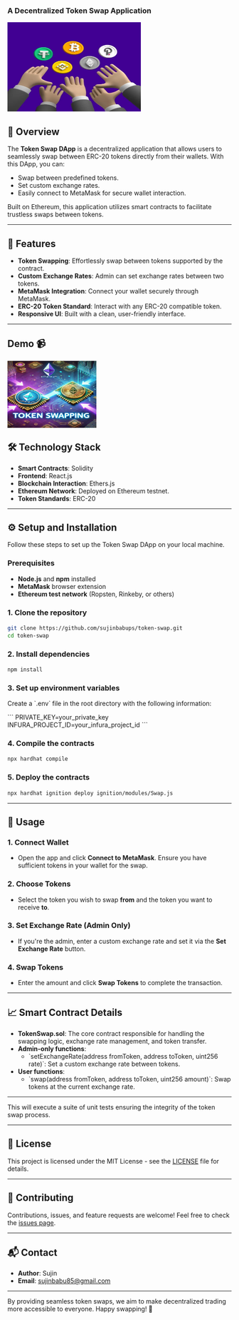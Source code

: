 
### A Decentralized Token Swap Application

<img src="https://github.com/sujinbabups/token-swap/blob/main/ff786b1e80594d7ebf822e874cf997ea.webp" width="300px" height="200px">

## 📜 Overview

The **Token Swap DApp** is a decentralized application that allows users to seamlessly swap between ERC-20 tokens directly from their wallets. With this DApp, you can:
- Swap between predefined tokens.
- Set custom exchange rates.
- Easily connect to MetaMask for secure wallet interaction.

Built on Ethereum, this application utilizes smart contracts to facilitate trustless swaps between tokens.

---

## 🚀 Features

- **Token Swapping**: Effortlessly swap between tokens supported by the contract.
- **Custom Exchange Rates**: Admin can set exchange rates between two tokens.
- **MetaMask Integration**: Connect your wallet securely through MetaMask.
- **ERC-20 Token Standard**: Interact with any ERC-20 compatible token.
- **Responsive UI**: Built with a clean, user-friendly interface.

---

## Demo 📹
<a href="https://youtu.be/3xI30atp8Eg">
 <img align="center" alt="my dapp" src="https://github.com/sujinbabups/swap-token-ERC20/blob/main/yt.webp" width="200" height="150" /><br>
    </a>
    

## 🛠️ Technology Stack

- **Smart Contracts**: Solidity
- **Frontend**: React.js
- **Blockchain Interaction**: Ethers.js
- **Ethereum Network**: Deployed on Ethereum testnet.
- **Token Standards**: ERC-20

---



## ⚙️ Setup and Installation

Follow these steps to set up the Token Swap DApp on your local machine.

### Prerequisites
- **Node.js** and **npm** installed
- **MetaMask** browser extension
- **Ethereum test network** (Ropsten, Rinkeby, or others)

### 1. Clone the repository

``` bash
git clone https://github.com/sujinbabups/token-swap.git
cd token-swap
```

### 2. Install dependencies

```bash
npm install
```

### 3. Set up environment variables

Create a \`.env\` file in the root directory with the following information:

\`\`\`
PRIVATE_KEY=your_private_key
INFURA_PROJECT_ID=your_infura_project_id
\`\`\`

### 4. Compile the contracts

```bash
npx hardhat compile
```

### 5. Deploy the contracts

```bash
npx hardhat ignition deploy ignition/modules/Swap.js
```

---

## 📖 Usage

### 1. Connect Wallet
- Open the app and click **Connect to MetaMask**. Ensure you have sufficient tokens in your wallet for the swap.

### 2. Choose Tokens
- Select the token you wish to swap **from** and the token you want to receive **to**.

### 3. Set Exchange Rate (Admin Only)
- If you're the admin, enter a custom exchange rate and set it via the **Set Exchange Rate** button.

### 4. Swap Tokens
- Enter the amount and click **Swap Tokens** to complete the transaction.

---

## 📈 Smart Contract Details

- **TokenSwap.sol**: The core contract responsible for handling the swapping logic, exchange rate management, and token transfer.
- **Admin-only functions**:
  - \`setExchangeRate(address fromToken, address toToken, uint256 rate)\`: Set a custom exchange rate between tokens.
- **User functions**:
  - \`swap(address fromToken, address toToken, uint256 amount)\`: Swap tokens at the current exchange rate.

---


This will execute a suite of unit tests ensuring the integrity of the token swap process.

---

## 📝 License

This project is licensed under the MIT License - see the [LICENSE](LICENSE) file for details.

---

## 🤝 Contributing

Contributions, issues, and feature requests are welcome! Feel free to check the [issues page](https://github.com/sujinbabups/token-swap/issues).

---

## 📬 Contact

- **Author**: Sujin
- **Email**: sujinbabu85@gmail.com

---

By providing seamless token swaps, we aim to make decentralized trading more accessible to everyone. Happy swapping! 🎉



